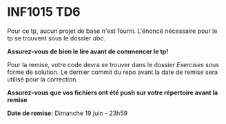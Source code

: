 # INF1015 TD6

Pour ce tp, aucun projet de base n'est fourni. L'énoncé nécessaire pour le tp se trouvent sous le dossier *doc*. 

**Assurez-vous de bien le lire avant de commencer le tp!**

 Pour la remise, votre code devra se trouver dans le dossier *Exercises* sous forme de solution. Le dernier commit du repo avant la date de remise sera utilisé pour la correction. 
 
 **Assurez-vous que vos fichiers ont été push sur votre répertoire avant la remise** 
 
 **Date de remise:** Dimanche 19 juin - 23h59
